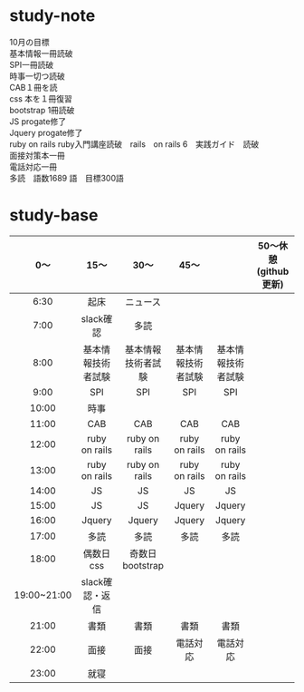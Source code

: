 # study-note
10月の目標　<br>
基本情報一冊読破<br>
SPI一冊読破<br>
時事一切つ読破<br>
CAB１冊を読<br>
css 本を１冊復習<br>
bootstrap 1冊読破<br>
JS progate修了<br>
Jquery progate修了<br>
ruby on rails ruby入門講座読破　rails　on rails 6　実践ガイド　読破<br>
面接対策本一冊<br>
電話対応一冊<br>
多読　語数1689 語　目標300語

# study-base
|	0～|	15～|	30～|	45～|	|   50～休憩(github更新)    |
|:--:|:--:|:--:|:--:|:--:|:--:|
|6:30	|起床|ニュース
|7:00	|slack確認|多読
|8:00	|基本情報技術者試験|	基本情報技術者試験|	基本情報技術者試験|	基本情報技術者試験|	|
|9:00	|SPI|	SPI|	SPI|	SPI|	|
|10:00	|時事|
|11:00	|CAB|	CAB|	CAB|	CAB|	|
|12:00	|ruby on rails|	ruby on rails|	ruby on rails|	ruby on rails|
|13:00	|ruby on rails|	ruby on rails|	ruby on rails|	ruby on rails|
|14:00	|JS|	JS|	JS|	JS|
|15:00	|JS|	JS|	Jquery	|Jquery|	|
|16:00	|	Jquery|Jquery|Jquery|Jquery||
|17:00	|多読|多読|多読|多読|
|18:00	| 偶数日css| 奇数日bootstrap|
|19:00~21:00|slack確認・返信
|21:00	|書類|	書類|	書類|書類	|
|22:00	|面接|面接|電話対応|電話対応|
|23:00	|就寝|

